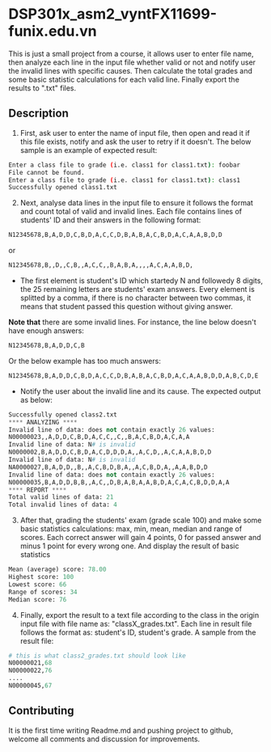 # DSP301x_asm2_vyntFX11699-funix.edu.vn
This is just a small project from a course, it allows user to enter file name, then analyze each line in the input file whether valid or not and notify user the invalid lines with specific causes. 
Then calculate the total grades and some basic statistic calculations for each valid line. Finally export the results to ".txt" files.

## Description
1. First, ask user to enter the name of input file, then open and read it if this file exists, notify and ask the user to retry if it doesn't. 
The below sample is an example of expected result:

```bash
Enter a class file to grade (i.e. class1 for class1.txt): foobar
File cannot be found.
Enter a class file to grade (i.e. class1 for class1.txt): class1
Successfully opened class1.txt
```

2. Next, analyse data lines in the input file to ensure it follows the format and count total of valid and invalid lines. Each file contains lines of students' ID and their answers in the following format:

```python
N12345678,B,A,D,D,C,B,D,A,C,C,D,B,A,B,A,C,B,D,A,C,A,A,B,D,D
```
or 

```python
N12345678,B,,D,,C,B,,A,C,C,,B,A,B,A,,,,A,C,A,A,B,D,
```
- The first element is student's ID which startedy N and followedy 8 digits, the 25 remaining letters are students' exam answers. Every element is splitted by a comma, if there is no character between two commas, it means that student passed this question without giving answer.

**Note that** there are some invalid lines. For instance, the line below doesn't have enough answers:

```python
N12345678,B,A,D,D,C,B
```
Or the below example has too much answers:

```python
N12345678,B,A,D,D,C,B,D,A,C,C,D,B,A,B,A,C,B,D,A,C,A,A,B,D,D,A,B,C,D,E
```
- Notify the user about the invalid line and its cause. The expected output as below:

```python
Successfully opened class2.txt
**** ANALYZING ****
Invalid line of data: does not contain exactly 26 values:
N00000023,,A,D,D,C,B,D,A,C,C,,C,,B,A,C,B,D,A,C,A,A
Invalid line of data: N# is invalid
N0000002,B,A,D,D,C,B,D,A,C,D,D,D,A,,A,C,D,,A,C,A,A,B,D,D
Invalid line of data: N# is invalid
NA0000027,B,A,D,D,,B,,A,C,B,D,B,A,,A,C,B,D,A,,A,A,B,D,D
Invalid line of data: does not contain exactly 26 values:
N00000035,B,A,D,D,B,B,,A,C,,D,B,A,B,A,A,B,D,A,C,A,C,B,D,D,A,A
**** REPORT ****
Total valid lines of data: 21
Total invalid lines of data: 4
```

3. After that, grading the students' exam (grade scale 100) and make some basic statistics calculations: max, min, mean, median and range of scores. Each correct answer will gain 4 points, 0 for passed answer and minus 1 point for every wrong one.
And display the result of basic statistics

```python
Mean (average) score: 78.00
Highest score: 100
Lowest score: 66
Range of scores: 34
Median score: 76
```

4. Finally, export the result to a text file according to the class in the origin input file with file name as: "classX_grades.txt". Each line in result file follows the format as: student's ID, student's grade.
A sample from the result file:

```python
# this is what class2_grades.txt should look like
N00000021,68
N00000022,76
....
N00000045,67
```

## Contributing

It is the first time writing Readme.md and pushing project to github, welcome all comments and discussion for improvements.
